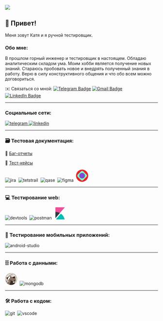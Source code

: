 <img src="https://i.pinimg.com/originals/9a/e7/2c/9ae72c6cfce1a6304e356e65b160ea72.jpg" aling="center" widght=100%> </img>
## 👋 Привет! 

Меня зовут Катя и я ручной тестировщик. 

### Обо мне:

В прошлом горный инженер и тестировщик в настоящем. Обладаю аналитическим складом ума. Моим хобби является получение новых знаний. Стараюсь пробовать новое и внедрять полученный знания в работу. Верю в силу конструктивного общения и что обо всем можно договориться.

✉️ Связаться со мной: [![Telegram Badge](https://img.shields.io/badge/-@VarganovaKate-blue?style=flat&logo=telegram&logoColor=white)](https://t.me/VarganovaKate) [![Gmail Badge](https://img.shields.io/badge/-Gmail-red?style=flat&logo=Gmail&logoColor=white)](mailto:varganovaekat@gmail.com) [![LinkedIn Badge](https://img.shields.io/badge/-@katevarganova-blue?style=flat&logo=LinkedIn&logoColor=white)](https://www.linkedin.com/in/artsiomrusau/) 

--- 

### Социальные сети: 
<div id="badges">
  <a href="https://t.me/VarganovaKate" target="_blank">
    <img src="https://cdn-icons-png.flaticon.com/512/2111/2111646.png" width="40" height="40" alt="telegram" />
  </a>
  <a href="https://www.linkedin.com/in/kate-varganova/" target="_blank">
    <img src="https://cdn-icons-png.flaticon.com/512/2504/2504799.png" width="40" height="40" alt="linkedin" />
  </a>
</div>

---
### 🗃 Тестовая документация:
📝  <a href="https://katye9470.kaiten.ru/space/58362" target="_blank"> Баг-отчеты </a>

📝  <a href="https://katye9470.kaiten.ru/space/58362" target="_blank"> Тест-кейсы </a>

<div>
  <img src="https://cdn.jsdelivr.net/gh/devicons/devicon/icons/jira/jira-original.svg" title="jira" alt="jira" width="40" height="40"/>&nbsp
  <img src="https://codahosted.io/packs/21236/unversioned/assets/LOGO/ba1091c59bab89cd2fd0f289622731fe16113d7b00905abe64759c313a4b73b76c1b0426076ed76cb74752234c734131df46992d5b8b48fc13e264240e4f7119f736cfeb64df36ded54b5cbf6198b9cadedf18dd0cac5c7dbcd16e6336c29363cd1292ba" title="testrail" alt="tetstrail" width="40" height="40"/>&nbsp
  <img src="https://luna1.co/eb0187.png" title="qase" alt="qase" width="40" height="40"/>&nbsp
  <img src="https://cdn.jsdelivr.net/gh/devicons/devicon/icons/figma/figma-original.svg" title="figma" alt="figma" width="40" height="40"/>&nbsp
  <img src="assets/kaiten.png" title="kaiten" alt="kaiten" width="40" height="40"/>&nbsp
</div>

---
### 💻 Тестирование web: 

<div>
  <img src="https://d33wubrfki0l68.cloudfront.net/38b5c953a4667366685d55db55d057c86db1fc54/a0fdc/static/acae6b24d940347661ca901ea07f47c1/chrome-dev-logo-icon.png" title="devtools" alt="devtools" width="40" height="40"/>&nbsp
  <img src="https://seeklogo.com/images/P/postman-logo-0087CA0D15-seeklogo.com.png" title="postman" alt="postman" width="40" height="40"/>&nbsp
  <img src="https://raw.githubusercontent.com/devicons/devicon/master/icons/kibana/kibana-original.svg" title="kibana" alt="kibana" width="40" height="40"/>&nbsp 
</div>

---
### 📱 Тестирование мобильных приложений: 

<div>
  <img src="https://cdn.jsdelivr.net/gh/devicons/devicon/icons/androidstudio/androidstudio-original.svg" title="android-studio" alt="android-studio" width="40" height="40"/>&nbsp
</div>

---
### 🗄 Работа с данными:
<div>
  <img src="https://raw.githubusercontent.com/devicons/devicon/master/icons/dbeaver/dbeaver-original.svg" title="mysql" alt="mysql" width="40" height="40"/>&nbsp
  <img src="https://cdn.jsdelivr.net/gh/devicons/devicon/icons/mongodb/mongodb-original.svg" title="mongodb" alt="mongodb" width="40" height="40"/>&nbsp
</div>

---
### 🛠 Работа с кодом: 
<div>
  <img src="https://cdn.jsdelivr.net/gh/devicons/devicon/icons/git/git-original.svg" title="git" alt="git" width="40" height="40"/>&nbsp
  <img src="https://cdn.jsdelivr.net/gh/devicons/devicon/icons/vscode/vscode-original.svg" title="vscode" alt="vscode" width="40" height="40"/>&nbsp
</div>
